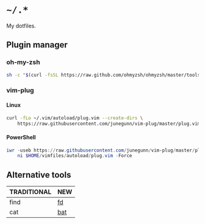 # `~/.*`

My dotfiles.

## Plugin manager

### oh-my-zsh

```sh
sh -c "$(curl -fsSL https://raw.github.com/ohmyzsh/ohmyzsh/master/tools/install.sh)"
```

### vim-plug

#### Linux

```sh
curl -fLo ~/.vim/autoload/plug.vim --create-dirs \
    https://raw.githubusercontent.com/junegunn/vim-plug/master/plug.vim
```

#### PowerShell

```powershell
iwr -useb https://raw.githubusercontent.com/junegunn/vim-plug/master/plug.vim |`
    ni $HOME/vimfiles/autoload/plug.vim -Force
```

## Alternative tools

|  TRADITIONAL  |  NEW  |
| ---- | ---- |
|  find  |  [fd](https://github.com/sharkdp/fd)  |
|  cat  |  [bat](https://github.com/sharkdp/bat)  |
